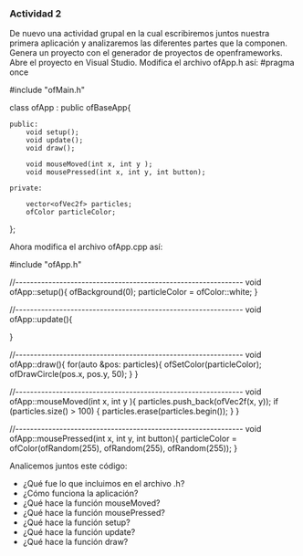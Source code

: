 ### Actividad 2

De nuevo una actividad grupal en la cual escribiremos juntos nuestra primera aplicación y analizaremos las diferentes partes que la componen.
Genera un proyecto con el generador de proyectos de openframeworks.
Abre el proyecto en Visual Studio.
Modifica el archivo ofApp.h así:
#pragma once

#include "ofMain.h"

class ofApp : public ofBaseApp{

    public:
        void setup();
        void update();
        void draw();

        void mouseMoved(int x, int y );
        void mousePressed(int x, int y, int button);

    private:

        vector<ofVec2f> particles;
        ofColor particleColor;

};

Ahora modifica el archivo ofApp.cpp así:

#include "ofApp.h"

//--------------------------------------------------------------
void ofApp::setup(){
    ofBackground(0);
    particleColor = ofColor::white;
}

//--------------------------------------------------------------
void ofApp::update(){

}

//--------------------------------------------------------------
void ofApp::draw(){
    for(auto &pos: particles){
        ofSetColor(particleColor);
        ofDrawCircle(pos.x, pos.y, 50);
    }
}

//--------------------------------------------------------------
void ofApp::mouseMoved(int x, int y ){
    particles.push_back(ofVec2f(x, y));
    if (particles.size() > 100) {
        particles.erase(particles.begin());
    }
}

//--------------------------------------------------------------
void ofApp::mousePressed(int x, int y, int button){
    particleColor = ofColor(ofRandom(255), ofRandom(255), ofRandom(255));
}

Analicemos juntos este código:

- ¿Qué fue lo que incluimos en el archivo .h?
- ¿Cómo funciona la aplicación?
- ¿Qué hace la función mouseMoved?
- ¿Qué hace la función mousePressed?
- ¿Qué hace la función setup?
- ¿Qué hace la función update?
- ¿Qué hace la función draw?